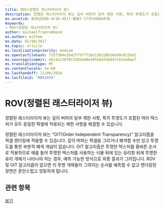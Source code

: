 ```yaml
---
title: ROV(정렬된 래스터라이저 뷰)
description: 정렬된 래스터라이저 뷰는 깊이 버퍼의 일부 제한 사항, 특히 투명도가 포함된 여러 텍스처가 모두 동일한 픽셀에 적용되는 제한 사항을 해결할 수 있습니다.
ms.assetid: BCB1EE0D-4C1D-4E17-BDB7-173F448E0A7B
keywords:
- ROV(정렬된 래스터라이저 뷰)
author: michaelfromredmond
ms.author: mithom
ms.date: 02/08/2017
ms.topic: article
ms.localizationpriority: medium
ms.openlocfilehash: 7327304e2b42ff5ff71be136220b58e99c6228d2
ms.sourcegitcommit: e814a13978f33654d8e995584f4b047cb53e0aef
ms.translationtype: MT
ms.contentlocale: ko-KR
ms.lasthandoff: 11/06/2018
ms.locfileid: "6051474"
---
```

# <a name="rasterizer-ordered-view-rov"></a>ROV(정렬된 래스터라이저 뷰)


정렬된 래스터라이저 뷰는 깊이 버퍼의 일부 제한 사항, 특히 투명도가 포함된 여러 텍스처가 모두 동일한 픽셀에 적용되는 제한 사항을 해결할 수 있습니다.

정렬된 래스터라이저 뷰는 "OIT(Order Independent Transparency)" 알고리즘을 픽셀 렌더링에 적용할 수 있습니다. 깊이 버퍼는 픽셀을 그리거나 폐색할 수만 있고 투명도를 통한 부분적 폐색 개념이 없습니다. OIT 알고리즘은 투명한 텍스처를 올바른 순서로 적용하므로 예를 들어 투명한 텍스처를 사용하는 식물 뒤에 있는 유리창 뒤에 투명한 유리 개체가 나타나야 하는 경우, 예측 가능한 방식으로 최종 결과가 그려집니다. ROV 및 OIT 알고리즘이 없으면 이 투명 개체들이 그려지는 순서를 예측할 수 없고 렌더링된 장면은 혼란스럽고 엉뚱하게 됩니다.

## <a name="span-idrelated-topicsspanrelated-topics"></a><span id="related-topics"></span>관련 항목


[보기](views.md)

 

 




